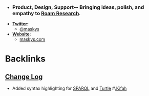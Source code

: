 - ### Product, Design, Support-- Bringing ideas, polish, and empathy to [Roam Research](<Roam Research.md>).
- **[Twitter](<Twitter.md>):** 
    - [@maskys](https://twitter.com/maskys_)
- **[Website](<Website.md>):**
    - [maskys.com](https://maskys.com)

# Backlinks
## [Change Log](<Change Log.md>)
- Added syntax highlighting for [SPARQL](<SPARQL.md>) and [Turtle](<Turtle.md>) #[.Kifah](<.Kifah.md>)


